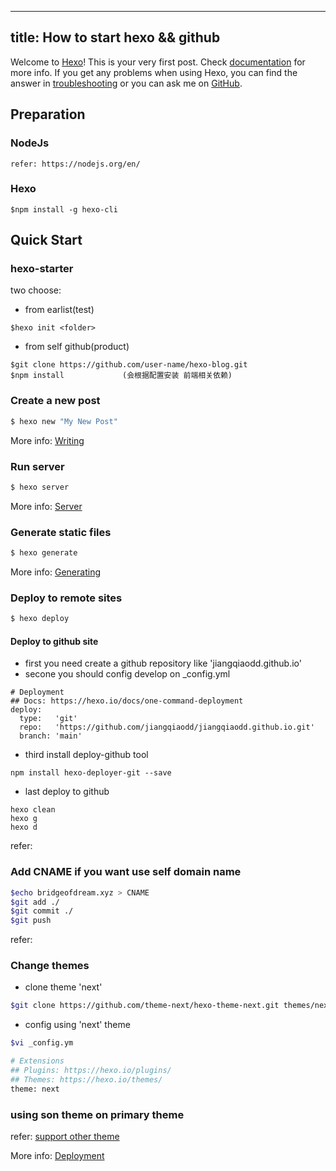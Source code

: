 
---
title: How to start hexo && github
---
Welcome to [Hexo](https://hexo.io/)! This is your very first post. Check [documentation](https://hexo.io/docs/) for more info. If you get any problems when using Hexo, you can find the answer in [troubleshooting](https://hexo.io/docs/troubleshooting.html) or you can ask me on [GitHub](https://github.com/hexojs/hexo/issues).

## Preparation 

### NodeJs
```
refer: https://nodejs.org/en/
```

### Hexo
```
$npm install -g hexo-cli
```

## Quick Start  

### hexo-starter  
two choose:
- from earlist(test)
```
$hexo init <folder>
```
- from self github(product)
```
$git clone https://github.com/user-name/hexo-blog.git
$npm install             (会根据配置安装 前端相关依赖)
```  

### Create a new post  

``` bash
$ hexo new "My New Post"
```

More info: [Writing](https://hexo.io/docs/writing.html)

### Run server

``` bash
$ hexo server
```

More info: [Server](https://hexo.io/docs/server.html)

### Generate static files

``` bash
$ hexo generate
```

More info: [Generating](https://hexo.io/docs/generating.html)

### Deploy to remote sites

``` bash
$ hexo deploy
```
#### Deploy to github site
- first you need create a  github repository like 'jiangqiaodd.github.io'
- secone you should config develop on _config.yml
```
# Deployment
## Docs: https://hexo.io/docs/one-command-deployment
deploy:
  type:   'git'
  repo:   'https://github.com/jiangqiaodd/jiangqiaodd.github.io.git'
  branch: 'main'
```
- third install deploy-github tool
```
npm install hexo-deployer-git --save
```
- last deploy to github
```
hexo clean 
hexo g 
hexo d  
```
refer:

### Add CNAME if you want use self domain name
```bash
$echo bridgeofdream.xyz > CNAME
$git add ./
$git commit ./
$git push  
```
refer:

### Change themes
- clone theme 'next'
```bash
$git clone https://github.com/theme-next/hexo-theme-next.git themes/next
```
- config using 'next' theme
```bash
$vi _config.ym

# Extensions
## Plugins: https://hexo.io/plugins/
## Themes: https://hexo.io/themes/
theme: next
```


### using son theme on primary theme

refer: [support other theme](https://www.heson10.com/posts/46324.html)




More info: [Deployment](https://hexo.io/docs/one-command-deployment.html)

